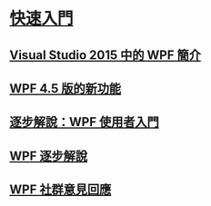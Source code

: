 # [快速入門](index.md)
## [Visual Studio 2015 中的 WPF 簡介](introduction-to-wpf-in-vs.md)
## [WPF 4.5 版的新功能](whats-new.md)
## [逐步解說：WPF 使用者入門](walkthrough-my-first-wpf-desktop-application.md)
## [WPF 逐步解說](wpf-walkthroughs.md)
## [WPF 社群意見回應](community-feedback.md)
